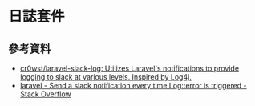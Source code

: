 # 日誌套件

## 參考資料
* [cr0wst/laravel-slack-log: Utilizes Laravel's notifications to provide logging to slack at various levels. Inspired by Log4j.](https://github.com/cr0wst/laravel-slack-log)
* [laravel - Send a slack notification every time Log::error is triggered - Stack Overflow](https://stackoverflow.com/questions/32354102/send-a-slack-notification-every-time-logerror-is-triggered)
